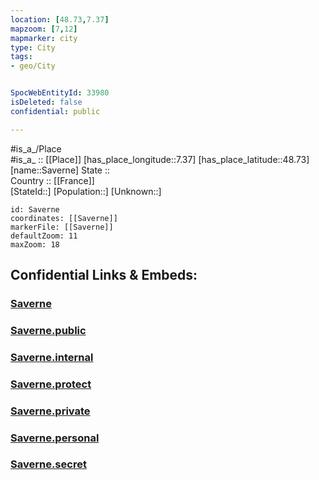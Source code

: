 ```yaml
---
location: [48.73,7.37] 
mapzoom: [7,12] 
mapmarker: city 
type: City
tags:
- geo/City


SpocWebEntityId: 33980
isDeleted: false
confidential: public

---
```

#is_a_/Place  
#is_a_ :: [[Place]] 
[has_place_longitude::7.37] 
[has_place_latitude::48.73] 
[name::Saverne] 
State ::  
Country :: [[France]]  
[StateId::] 
[Population::] 
[Unknown::] 


```leaflet
id: Saverne
coordinates: [[Saverne]] 
markerFile: [[Saverne]] 
defaultZoom: 11 
maxZoom: 18
```


## Confidential Links & Embeds: 

### [Saverne](/_Standards/Earth/Continent/Europe/Europe~West/France/regions~France/Grand_Est/departments~Grand_Est/Bas-Rhin/communes~Bas-Rhin/Saverne/cities~Saverne/Saverne.md) 

### [Saverne.public](/_public/Earth/Continent/Europe/Europe~West/France/regions~France/Grand_Est/departments~Grand_Est/Bas-Rhin/communes~Bas-Rhin/Saverne/cities~Saverne/Saverne.public.md) 

### [Saverne.internal](/_internal/Earth/Continent/Europe/Europe~West/France/regions~France/Grand_Est/departments~Grand_Est/Bas-Rhin/communes~Bas-Rhin/Saverne/cities~Saverne/Saverne.internal.md) 

### [Saverne.protect](/_protect/Earth/Continent/Europe/Europe~West/France/regions~France/Grand_Est/departments~Grand_Est/Bas-Rhin/communes~Bas-Rhin/Saverne/cities~Saverne/Saverne.protect.md) 

### [Saverne.private](/_private/Earth/Continent/Europe/Europe~West/France/regions~France/Grand_Est/departments~Grand_Est/Bas-Rhin/communes~Bas-Rhin/Saverne/cities~Saverne/Saverne.private.md) 

### [Saverne.personal](/_personal/Earth/Continent/Europe/Europe~West/France/regions~France/Grand_Est/departments~Grand_Est/Bas-Rhin/communes~Bas-Rhin/Saverne/cities~Saverne/Saverne.personal.md) 

### [Saverne.secret](/_secret/Earth/Continent/Europe/Europe~West/France/regions~France/Grand_Est/departments~Grand_Est/Bas-Rhin/communes~Bas-Rhin/Saverne/cities~Saverne/Saverne.secret.md)

